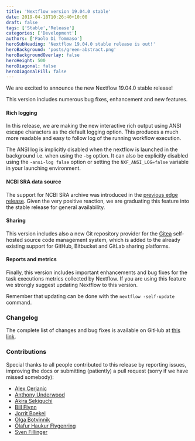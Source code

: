 ```yaml
---
title: 'Nextflow version 19.04.0 stable'
date: 2019-04-18T10:26:40+10:00
draft: false
tags: ['Stable','Release']
categories: ['Development']
authors: ['Paolo Di Tommaso']
heroSubHeading: 'Nextflow 19.04.0 stable release is out!'
heroBackground: 'posts/green-abstract.png'
heroBackgroundOverlay: false
heroHeight: 500
heroDiagonal: false
heroDiagonalFill: false
---
```

We are excited to announce the new Nextflow 19.04.0 stable release!


This version includes numerous bug fixes, enhancement and new features.

#### Rich logging

In this release, we are making the new interactive rich output using ANSI escape characters as the default logging option. This produces a much more readable and easy to follow log of the running workflow execution.

<script type="text/javascript" src="https://asciinema.org/a/IrT6uo85yyVoOjPa6KVzT2FXQ.js" id="asciicast-IrT6uo85yyVoOjPa6KVzT2FXQ" async></script>

The ANSI log is implicitly disabled when the nextflow is launched in the background i.e. when using the `-bg` option. It can also be explicitly disabled using the `-ansi-log false` option or setting the `NXF_ANSI_LOG=false` variable in your launching environment.

#### NCBI SRA data source

The support for NCBI SRA archive was introduced in the [previous edge release](/blog/2019/release-19.03.0-edge.html). Given the very positive reaction, we are graduating this feature into the stable release for general availability.

#### Sharing

This version includes also a new Git repository provider for the [Gitea](https://gitea.io) self-hosted source code management system, which is added to the already existing support for GitHub, Bitbucket and GitLab sharing platforms.

#### Reports and metrics

Finally, this version includes important enhancements and bug fixes for the task executions metrics collected by Nextflow. If you are using this feature we strongly suggest updating Nextflow to this version.

Remember that updating can be done with the `nextflow -self-update` command.

### Changelog

The complete list of changes and bug fixes is available on GitHub at [this link](https://github.com/nextflow-io/nextflow/releases/tag/v19.04.0).


### Contributions

Special thanks to all people contributed to this release by reporting issues, improving the docs or submitting (patiently) a pull request (sorry if we have missed somebody):

* [Alex Cerjanic](https://github.com/acerjanic)
* [Anthony Underwood](https://github.com/aunderwo)
* [Akira Sekiguchi](https://github.com/pachiras)
* [Bill Flynn](https://github.com/wflynny)
* [Jorrit Boekel](https://github.com/glormph)
* [Olga Botvinnik](https://github.com/olgabot)
* [Ólafur Haukur Flygenring](https://github.com/olifly)
* [Sven Fillinger](https://github.com/sven1103)
